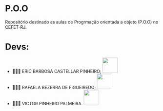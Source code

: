 # P.O.O

Repositório destinado as aulas de Progrmação orientada a objeto (P.O.O) no CEFET-RJ.

# Devs:
- 👨🏻‍💻 ERIC BARBOSA CASTELLAR PINHEIRO; <a href="https://github.com/Ericcastell"><img  src="https://img.shields.io/badge/github-%23100000.svg?&style=for-the-badge&logo=github&logoColor=white&link=mailto:https://github.com/Ericcastell" width="50"></a>
- 👩🏻‍💻 RAFAELA BEZERRA DE FIGUEIREDO; <a href="https://github.com/RafaelaBF"><img  src="https://img.shields.io/badge/github-%23100000.svg?&style=for-the-badge&logo=github&logoColor=white&link=mailto:https://github.com/RafaelaBF" width="50"></a>
- 👨🏻‍💻 VICTOR PINHEIRO PALMEIRA. <a href="https://github.com/burgues0"><img  src="https://img.shields.io/badge/github-%23100000.svg?&style=for-the-badge&logo=github&logoColor=white&link=mailto:https://github.com/burgues0" width="50"></a>
